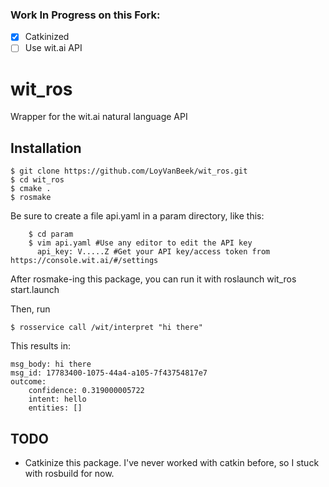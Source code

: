 ### Work In Progress on this Fork:
- [x] Catkinized
- [ ] Use wit.ai API

wit_ros
=======

Wrapper for the wit.ai natural language API

Installation
------------

	$ git clone https://github.com/LoyVanBeek/wit_ros.git
	$ cd wit_ros
	$ cmake .
	$ rosmake

Be sure to create a file api.yaml in a param directory, like this:

        $ cd param
        $ vim api.yaml #Use any editor to edit the API key
          api_key: V.....Z #Get your API key/access token from https://console.wit.ai/#/settings
  
After rosmake-ing this package, you can run it with 
  roslaunch wit_ros start.launch

Then, run 

	$ rosservice call /wit/interpret "hi there"

This results in:

	msg_body: hi there
	msg_id: 17783400-1075-44a4-a105-7f43754817e7
	outcome: 
  		confidence: 0.319000005722
  		intent: hello
  		entities: []


TODO
----
- Catkinize this package. I've never worked with catkin before, so I stuck with rosbuild for now. 
